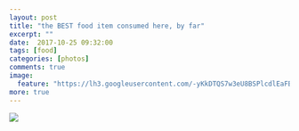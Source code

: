 ```yaml
---
layout: post
title: "the BEST food item consumed here, by far"
excerpt: ""
date:  2017-10-25 09:32:00
tags: [food]
categories: [photos]
comments: true
image:
  feature: "https://lh3.googleusercontent.com/-yKkDTQS7w3eU8BSPlcdlEaFBX_ZRF21f0cEcp3K-6hNvPjNrwXz9LZih7P63gydyBw-toLN28SoNGtgCgJFQS_lFcYp_0nBHfblKQKs6KMa7bwuvU0drvuWncRFUojujqmOVpv4StOotE083CuqoGcC7AXs1_MnckWNkURemowLnNjdcq6dMXMLr3aXNOAdH7X8Zh0D3CiPWOVJvpKHeBLsWInB28glUkOhNp1OmtPj1a6vEVvEmT9XOM3NHl_efSlE_QE_mMMuSdh_0PNhsam3aDqijeZaMUd1Dk0brckBLOg47G8A5-SbQYmOzPwO59t9YTIskSQaVpYIhgZXxP-csxQ-E8pOW_mgENwfVYMQwtR7i2LYCqCnUbir725CYVZ5pEJfPgbTtFqhtZm86KlvnKn6qy-xUx71FGWFvb8pF0-WtoPgYnHGNNapwxaCCFAQVji93Lmmplrf8VAK2RxvLvi4QL_CLAoNC0umUDUewV358HMrtQ4XPNp_175dL4VYHf0VQO7ekfsbPKxi2iyNLjARg7fOTPpN0PRW0hZqD8pEMEpKIFJGVVFACqFoprb_unnq2I55mGbFWT3QgDFHZxuA4f2wY3YV5mYq4H_3S3Y8yjPFC5ThHWuNYe6yEH7HGFO4Myudo94ejOEMNem8MuA4euVmkyRc=w654-h491-no"
more: true
---
```


<img src="https://lh3.googleusercontent.com/QTDshWgVipEOHImpejWTN2DOpFRcC5PGcQl-pyhofhuCKiGE12S9s1B14poqbZ7ONqDY15zzdtN4nUbfgCJhgTbXbSc0Owr7Ty03x7DPS4cy3V899ekw-j75NbTK2rvlByDSOZ8yuif7z3zRd1fzm-LmYYKqTQAPeUmbNGUdYghHSL_ID0qzoCZJ1F8zXtrvAMxaz1S7N7IGgmPxtP9q-5qVEViCQsvQTfozL5PDXi5cTX7AlIdefXFvueMgFFV_K89m-fFt9A3dxQbJgN6zp_pCRee8UClfShw-fOefoe0i-XHNzGUmAtegnktfOUq1vE5VuczwH4p8PedvpwxSumRo3xmCb22436it-tU2UAFp73G2x9xw5KeM-YArgtAtNHFSZGEg1ar5WPtyfFML0GehBZ6wAftgas3fCYK1uE1Nb9JKXB0Gx2kbEioqTayKxYekkdxEyHZscdPIvTSnYII1nAbFp_uo9dQ2NQrLemFPS2LX_DRNVjw2GZJptG1ac7enU7p7CdWLjEqKApQvNff1TbwGWoGYm3xtqUy2sXn_RmEcEmPb9fRSlwkPlYIKXT2eDmNBZvRrGOXD8VyWjD_u3lEgFg2EENxRDXWQ9bSNnCEpJwDOF37HlG2uvVsJvjmnezIVh_iBUGY5K2xItTiVMgW2tjEyKMU8=w1404-h936-no">